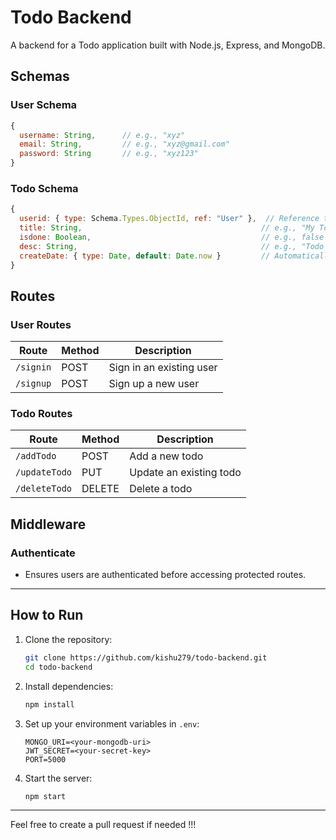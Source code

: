 # **Todo Backend**

A backend for a Todo application built with Node.js, Express, and MongoDB.

## **Schemas**

### **User Schema**

```javascript
{
  username: String,      // e.g., "xyz"
  email: String,         // e.g., "xyz@gmail.com"
  password: String       // e.g., "xyz123"
}
```

### **Todo Schema**

```javascript
{
  userid: { type: Schema.Types.ObjectId, ref: "User" },  // Reference to User
  title: String,                                        // e.g., "My Todo"
  isdone: Boolean,                                      // e.g., false
  desc: String,                                         // e.g., "Todo description"
  createDate: { type: Date, default: Date.now }         // Automatically set date
}
```

## **Routes**

### **User Routes**

| Route     | Method | Description              |
| --------- | ------ | ------------------------ |
| `/signin` | POST   | Sign in an existing user |
| `/signup` | POST   | Sign up a new user       |

### **Todo Routes**

| Route         | Method | Description             |
| ------------- | ------ | ----------------------- |
| `/addTodo`    | POST   | Add a new todo          |
| `/updateTodo` | PUT    | Update an existing todo |
| `/deleteTodo` | DELETE | Delete a todo           |

## **Middleware**

### **Authenticate**

- Ensures users are authenticated before accessing protected routes.

---

## **How to Run**

1. Clone the repository:
   ```bash
   git clone https://github.com/kishu279/todo-backend.git
   cd todo-backend
   ```
2. Install dependencies:
   ```bash
   npm install
   ```
3. Set up your environment variables in `.env`:
   ```plaintext
   MONGO_URI=<your-mongodb-uri>
   JWT_SECRET=<your-secret-key>
   PORT=5000
   ```
4. Start the server:
   ```bash
   npm start
   ```

---

Feel free to create a pull request if needed !!!

